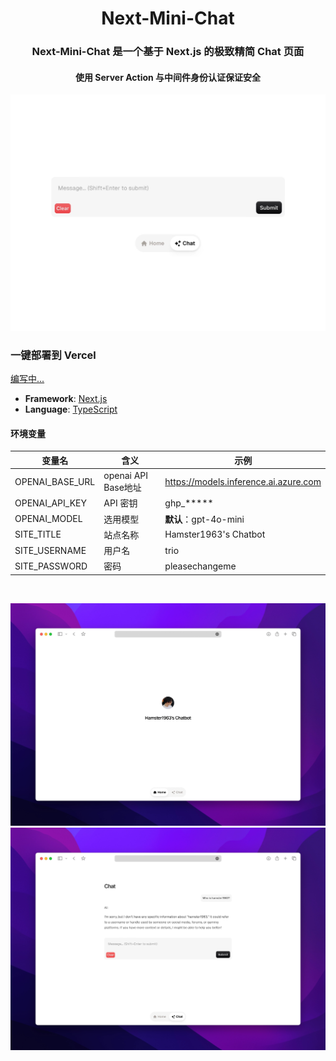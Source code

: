 <h1 align="center">Next-Mini-Chat</h1>

<h3 align="center">Next-Mini-Chat 是一个基于 Next.js 的极致精简 Chat 页面</h3>
<h4 align="center">使用 Server Action 与中间件身份认证保证安全</h4>

![Next-Mini-Chat](./chat.jpeg)


### 一键部署到 Vercel

[编写中...](https://buycoffee.top/blog)




- **Framework**: [Next.js](https://nextjs.org/)
- **Language**: [TypeScript](https://www.typescriptlang.org/)

#### 环境变量

| 变量名                         | 含义                 | 示例                             |
| ------------------------------ | -------------------- | -------------------------------- |
| OPENAI_BASE_URL                 | openai API Base地址       | https://models.inference.ai.azure.com            |
| OPENAI_API_KEY                   | API 密钥 | ghp_***** |
| OPENAI_MODEL | 选用模型 | **默认**：gpt-4o-mini                   |
| SITE_TITLE           | 站点名称         | Hamster1963's Chatbot                  |
| SITE_USERNAME     | 用户名     | trio                |
| SITE_PASSWORD | 密码           | pleasechangeme |

<br>

![screen-shot-one](./shotOne.jpeg)
![screen-shot-two](./shotTwo.jpeg)
